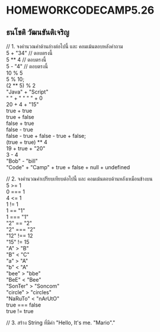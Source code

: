 # **HOMEWORKCODECAMP5.26**
## ธนโชติ วัฒนขันติเจริญ

// 1. จงคำนวณค่าด้านล่างต่อไปนี้ และ คอมเม้นตอบหลังคำถาม \
5 + "34"            // ตอบตรงนี้ \
5 ** 4              // ตอบตรงนี้ \
5 - "4"             // ตอบตรงนี้ \
10 % 5     \
5 % 10;     \
(2 ** 5) % 2     \
"Java" + "Script"     \
" " + " "
" " + 0     \
20 + 4 + "15"     \
true + true     \
true + false     \
false + true     \
false - true     \
false - true + false - true + false;     \
(true + true) ** 4     \
19 + true + "20"     \
3 - 4     \
"Bob" - "bill"     \
"Code" + "Camp" + true + false + null + undefined          

// 2. จงคำนวณค่าเปรียบเทียบต่อไปนี้ และ คอมเม้นตอบด้านหลังเหมือนข้างบน     \
5 >= 1     \
0 === 1     \
4 <= 1     \
1 != 1     \
1 == "1"     \
1 === "1"     \
"2" == "2"     \
"2" === "2"     \
"12" !== 12     \
"15" != 15     \
"A" > "B"     \
"B" < "C"     \
"a" > "A"     \
"b" < "A"     \
"bee" > "bbe"     \
"BeE" < "Bee"     \
"SonTer" > "Soncom"     \
"circle" > "circles"     \
"NaRuTo" < "nArUtO"     \
true === false     \
true != true     

// 3. สร้าง String ที่มีค่า "Hello, It's me. "Mario"."
